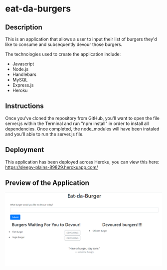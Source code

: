 # eat-da-burgers

## Description

This is an application that allows a user to input their list of burgers they'd like to consume and subsequently devour those burgers.

The technologies used to create the application include:

- Javascript
- Node.js
- Handlebars
- MySQL
- Express.js
- Heroku

## Instructions

Once you've cloned the repository from GitHub, you'll want to open the file server.js within the Terminal and run "npm install" in order to install all dependencies. Once completed, the node_modules will have been instaled and you'll able to run the server.js file.

## Deployment

This application has been deployed across Heroku, you can view this here: https://sleepy-plains-89829.herokuapp.com/

## Preview of the Application

![preview-eat-da-burgers](./public/assets/capture.png)
